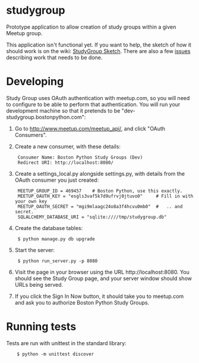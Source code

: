 studygroup
==========

Prototype application to allow creation of study groups within a given Meetup
group.

This application isn't functional yet. If you want to help, the sketch of how
it should work is on the wiki: [StudyGroup Sketch](https://github.com/BostonPython/studygroup/wiki/StudyGroup-sketch).
There are also a few [issues](https://github.com/BostonPython/studygroup/issues)
describing work that needs to be done.

Developing
==========

Study Group uses OAuth authentication with meetup.com, so you will need to
configure to be able to perform that authentication.  You will run your
development machine so that it pretends to be
"dev-studygroup.bostonpython.com":

1. Go to http://www.meetup.com/meetup_api/, and click "OAuth Consumers".

2. Create a new consumer, with these details:

        Consumer Name: Boston Python Study Groups (Dev)
        Redirect URI: http://localhost:8080/

3. Create a settings_local.py alongside settings.py, with details from the
    OAuth consumer you just created:

        MEETUP_GROUP_ID = 469457    # Boston Python, use this exactly.
        MEETUP_OAUTH_KEY = "esgls3vaf5k7d9ufrvj0jtuvo0"     # Fill in with your own key
        MEETUP_OAUTH_SECRET = "mgi9mlaagc24o8a3f4hcvu0mb0"  #   .. and secret.
        SQLALCHEMY_DATABASE_URI = "sqlite:////tmp/studygroup.db"

4. Create the database tables:

        $ python manage.py db upgrade

5. Start the server:

        $ python run_server.py -p 8080

6. Visit the page in your browser using the URL http://localhost:8080.
    You should see the Study Group page, and your server window should show
    URLs being served.

7. If you click the Sign In Now button, it should take you to meetup.com and
    ask you to authorize Boston Python Study Groups.


Running tests
=============

Tests are run with unittest in the standard library:

        $ python -m unittest discover


